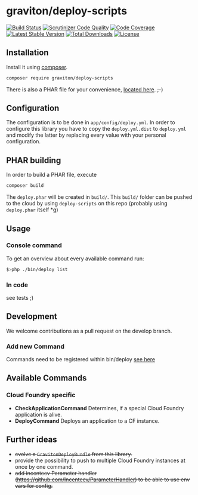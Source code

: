 # graviton/deploy-scripts
[![Build Status](https://travis-ci.org/libgraviton/deploy-scripts.png?branch=develop)](https://travis-ci.org/libgraviton/deploy-scripts) [![Scrutinizer Code Quality](https://scrutinizer-ci.com/g/libgraviton/deploy-scripts/badges/quality-score.png?b=develop)](https://scrutinizer-ci.com/g/libgraviton/deploy-scripts/?branch=develop) [![Code Coverage](https://scrutinizer-ci.com/g/libgraviton/deploy-scripts/badges/coverage.png?b=develop)](https://scrutinizer-ci.com/g/libgraviton/deploy-scripts/?branch=develop) [![Latest Stable Version](https://poser.pugx.org/graviton/deploy-scripts/v/stable.svg)](https://packagist.org/packages/graviton/deploy-scripts) [![Total Downloads](https://poser.pugx.org/graviton/deploy-scripts/downloads.svg)](https://packagist.org/packages/graviton/deploy-scripts) [![License](https://poser.pugx.org/graviton/deploy-scripts/license.svg)](https://packagist.org/packages/graviton/deploy-scripts)

## Installation
Install it using [composer](https://getcomposer.org/).

```bash
composer require graviton/deploy-scripts
```

There is also a PHAR file for your convenience, [located here](https://graviton-deploy-scripts.nova.scapp.io/deploy.phar). ;-)

## Configuration
The configuration is to be done in ``app/config/deploy.yml``.
In order to configure this library you have to copy the ``deploy.yml.dist`` to ``deploy.yml`` and modify the latter 
by replacing every value with your personal configuration. 

## PHAR building
In order to build a PHAR file, execute

```bash
composer build
```

The `deploy.phar` will be created in `build/`. This `build/` folder can be pushed to the cloud by using `deploy-scripts` on this repo
(probably using `deploy.phar` itself *g)

## Usage
### Console command
To get an overview about every available command run:

```bash
$>php ./bin/deploy list
```

### In code
see tests ;) 

## Development
We welcome contributions as a pull request on the develop branch.

### Add new Command
Commands need to be registered within bin/deploy
[see here](http://symfony.com/doc/current/components/console/introduction.html)

## Available Commands
### Cloud Foundry specific
- **CheckApplicationCommand**
  Determines, if a special Cloud Foundry application is alive.
- **DeployCommand**
  Deploys an application to a CF instance.

## Further ideas
- ~~evolve a ``GravitonDeployBundle`` from this library.~~
- provide the possibility to push to multiple Cloud Foundry instances at once by one command.
- ~~add incenteev Parameter handler (https://github.com/Incenteev/ParameterHandler) to be able to use env vars for config.~~
